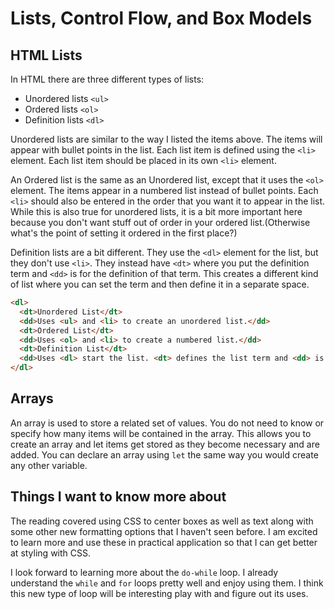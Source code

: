 # **Lists, Control Flow, and Box Models**

## **HTML Lists**

In HTML there are three different types of lists:

- Unordered lists `<ul>`
- Ordered lists `<ol>`
- Definition lists `<dl>`

Unordered lists are similar to the way I listed the items above. The items will appear with bullet points in the list. Each list item is defined using the `<li>` element. Each list item should be placed in its own `<li>` element.

An Ordered list is the same as an Unordered list, except that it uses the `<ol>` element. The items appear in a numbered list instead of bullet points. Each `<li>` should also be entered in the order that you want it to appear in the list. While this is also true for unordered lists, it is a bit more important here because you don't want stuff out of order in your ordered list.(Otherwise what's the point of setting it ordered in the first place?)

Definition lists are a bit different. They use the `<dl>` element for the list, but they don't use `<li>`. They instead have `<dt>` where you put the definition term and `<dd>` is for the definition of that term. This creates a different kind of list where you can set the term and then define it in a separate space.

```HTML
<dl>
  <dt>Unordered List</dt>
  <dd>Uses <ul> and <li> to create an unordered list.</dd>
  <dt>Ordered List</dt>
  <dd>Uses <ol> and <li> to create a numbered list.</dd>
  <dt>Definition List</dt>
  <dd>Uses <dl> start the list. <dt> defines the list term and <dd> is used to provide the definition of that term.</dd>
</dl>
```

## **Arrays**

An array is used to store a related set of values. You do not need to know or specify how many items will be contained in the array. This allows you to create an array and let items get stored as they become necessary and are added. You can declare an array using `let` the same way you would create any other variable.



## **Things I want to know more about**

The reading covered using CSS to center boxes as well as text along with some other new formatting options that I haven't seen before. I am excited to learn more and use these in practical application so that I can get better at styling with CSS.

I look forward to learning more about the `do-while` loop. I already understand the `while` and `for` loops pretty well and enjoy using them. I think this new type of loop will be interesting play with and figure out its uses.
